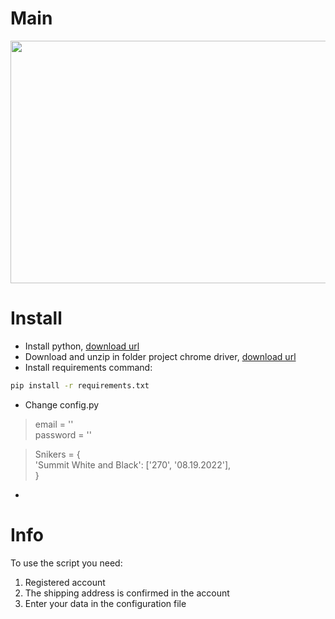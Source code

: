 # Main

<div align="center"><img src="https://cdnn21.img.ria.ru/images/07e6/05/19/1790576925_0:109:3239:1930_1920x0_80_0_0_31b180b574488a7c70ec43ea5d366cf6.jpg" width="620" height="388" style="display: block; margin: 0 auto;" class="jop-noMdConv"></div>

# Install
* Install python, [download url](https://www.python.org/downloads/)
* Download and unzip in folder project chrome driver, [download url](https://chromedriver.chromium.org/downloads)
* Install requirements command: 
```bash
pip install -r requirements.txt
```
* Change config.py
> email = '' \
> password = ''

> Snikers = {\
>    'Summit White and Black': ['270', '08.19.2022'],\
> }
* 
# Info
To use the script you need:
1) Registered account
2) The shipping address is confirmed in the account
3) Enter your data in the configuration file